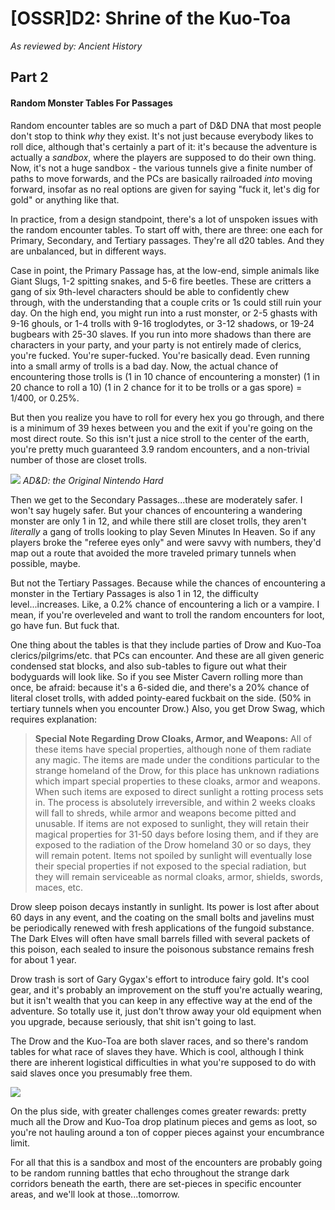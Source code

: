 # [OSSR]D2: Shrine of the Kuo-Toa
_As reviewed by: Ancient History_
## Part 2

#### Random Monster Tables For Passages

Random encounter tables are so much a part of D&D DNA that most people don't stop to think _why_ they exist. It's not just because everybody likes to roll dice, although that's certainly a part of it: it's because the adventure is actually a _sandbox_, where the players are supposed to do their own thing. Now, it's not a huge sandbox - the various tunnels give a finite number of paths to move forwards, and the PCs are basically railroaded _into_ moving forward, insofar as no real options are given for saying "fuck it, let's dig for gold" or anything like that.

In practice, from a design standpoint, there's a lot of unspoken issues with the random encounter tables. To start off with, there are three: one each for Primary, Secondary, and Tertiary passages. They're all d20 tables. And they are unbalanced, but in different ways.

Case in point, the Primary Passage has, at the low-end, simple animals like Giant Slugs, 1-2 spitting snakes, and 5-6 fire beetles. These are critters a gang of six 9th-level characters should be able to confidently chew through, with the understanding that a couple crits or 1s could still ruin your day. On the high end, you might run into a rust monster, or 2-5 ghasts with 9-16 ghouls, or 1-4 trolls with 9-16 troglodytes, or 3-12 shadows, or 19-24 bugbears with 25-30 slaves. If you run into more shadows than there are characters in your party, and your party is not entirely made of clerics, you're fucked. You're super-fucked. You're basically dead. Even running into a small army of trolls is a bad day. Now, the actual chance of encountering those trolls is (1 in 10 chance of encountering a monster) (1 in 20 chance to roll a 10) (1 in 2 chance for it to be trolls or a gas spore) = 1/400, or 0.25%.

But then you realize you have to roll for every hex you go through, and there is a minimum of 39 hexes between you and the exit if you're going on the most direct route. So this isn't just a nice stroll to the center of the earth, you're pretty much guaranteed 3.9 random encounters, and a non-trivial number of those are closet trolls.

![](https://cdn.tutsplus.com/gamedev/authors/david-arcila/nintendohard_ghost.jpg)
_AD&D: the Original Nintendo Hard_

Then we get to the Secondary Passages...these are moderately safer. I won't say hugely safer. But your chances of encountering a wandering monster are only 1 in 12, and while there still are closet trolls, they aren't _literally_ a gang of trolls looking to play Seven Minutes In Heaven. So if any players broke the "referee eyes only" and were savvy with numbers, they'd map out a route that avoided the more traveled primary tunnels when possible, maybe.

But not the Tertiary Passages. Because while the chances of encountering a monster in the Tertiary Passages is also 1 in 12, the difficulty level...increases. Like, a 0.2% chance of encountering a lich or a vampire. I mean, if you're overleveled and want to troll the random encounters for loot, go have fun. But fuck that.

One thing about the tables is that they include parties of Drow and Kuo-Toa clerics/pilgrims/etc. that PCs can encounter. And these are all given generic condensed stat blocks, and also sub-tables to figure out what their bodyguards will look like. So if you see Mister Cavern rolling more than once, be afraid: because it's a 6-sided die, and there's a 20% chance of literal closet trolls, with added pointy-eared fuckbait on the side. (50% in tertiary tunnels when you encounter Drow.) Also, you get Drow Swag, which requires explanation:

>**Special Note Regarding Drow Cloaks, Armor, and Weapons:** All of these items have special properties, although none of them radiate any magic. The items are made under the conditions particular to the strange homeland of the Drow, for this place has unknown radiations which impart special properties to these cloaks, armor and weapons. When such items are exposed to direct sunlight a rotting process sets in. The process is absolutely irreversible, and within 2 weeks cloaks will fall to shreds, while armor and weapons become pitted and unusable. If items are not exposed to sunlight, they will retain their magical properties for 31-50 days before losing them, and if they are exposed to the radiation of the Drow homeland 30 or so days, they will remain potent. Items not spoiled by sunlight will eventually lose their special properties if not exposed to the special radiation, but they will remain serviceable as normal cloaks, armor, shields, swords, maces, etc.

Drow sleep poison decays instantly in sunlight. Its power is lost after about 60 days in any event, and the coating on the small bolts and javelins must be periodically renewed with fresh applications of the fungoid substance. The Dark Elves will often have small barrels filled with several packets of this poison, each sealed to insure the poisonous substance remains fresh for about 1 year.

Drow trash is sort of Gary Gygax's effort to introduce fairy gold. It's cool gear, and it's probably an improvement on the stuff you're actually wearing, but it isn't wealth that you can keep in any effective way at the end of the adventure. So totally use it, just don't throw away your old equipment when you upgrade, because seriously, that shit isn't going to last.

The Drow and the Kuo-Toa are both slaver races, and so there's random tables for what race of slaves they have. Which is cool, although I think there are inherent logistical difficulties in what you're supposed to do with said slaves once you presumably free them.

![](http://9buz.com/content/uploads/images/August2014/i_am_spartacus_starbucks_prank_2013-12-02.jpg)

On the plus side, with greater challenges comes greater rewards: pretty much all the Drow and Kuo-Toa drop platinum pieces and gems as loot, so you're not hauling around a ton of copper pieces against your encumbrance limit.

For all that this is a sandbox and most of the encounters are probably going to be random running battles that echo throughout the strange dark corridors beneath the earth, there are set-pieces in specific encounter areas, and we'll look at those...tomorrow.